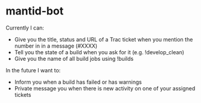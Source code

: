 mantid-bot
==========

Currently I can:

- Give you the title, status and URL of a Trac ticket when you mention the number in in a message (#XXXX)
- Tell you the state of a build when you ask for it (e.g. !develop_clean)
- Give you the name of all build jobs using !builds

In the future I want to:

- Inform you when a build has failed or has warnings
- Private message you when there is new activity on one of your assigned tickets

